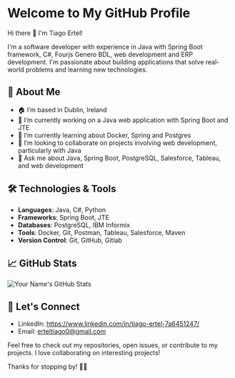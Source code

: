 # Welcome to My GitHub Profile

Hi there 👋 I'm Tiago Ertel!

I'm a software developer with experience in Java with Spring Boot framework, C#, Fourjs Genero BDL, web development and ERP development. I'm passionate about building applications that solve real-world problems and learning new technologies.

## 🚀 About Me
- 🏠 I’m based in Dublin, Ireland
- 🔭 I’m currently working on a Java web application with Spring Boot and JTE
- 🌱 I’m currently learning about Docker, Spring and Postgres
- 👯 I’m looking to collaborate on projects involving web development, particularly with Java
- 💬 Ask me about Java, Spring Boot, PostgreSQL, Salesforce, Tableau, and web development

## 🛠️ Technologies & Tools
- **Languages**: Java, C#, Python
- **Frameworks**: Spring Boot, JTE
- **Databases**: PostgreSQL, IBM Informix
- **Tools**: Docker, Git, Postman, Tableau, Salesforce, Maven
- **Version Control**: Git, GitHub, Gitlab

## 📈 GitHub Stats

![Your Name's GitHub Stats](https://github-readme-stats.vercel.app/api?username=tiagoErtel&show_icons=true&hide_title=true&count_private=true&theme=radical)

## 💬 Let's Connect
- LinkedIn: https://www.linkedin.com/in/tiago-ertel-7a6451247/
- Email: erteltiago0@gmail.com

Feel free to check out my repositories, open issues, or contribute to my projects. I love collaborating on interesting projects!

Thanks for stopping by! 👨‍💻
